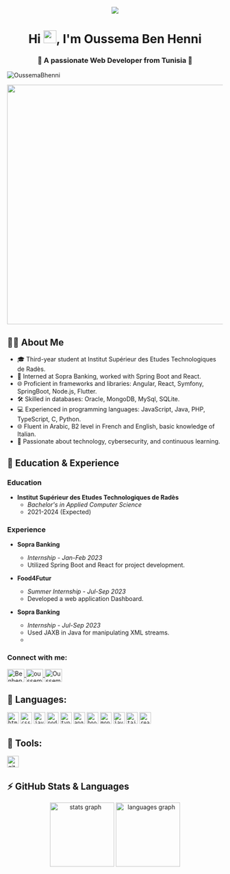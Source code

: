 <p align="center">
  <img src="https://readme-typing-svg.herokuapp.com/?lines=Hello%2C+World+!&center=true&size=30">
</p>

<h1 align="center">Hi <img src="https://blog.joypixels.com/content/images/2019/06/waving_hand_sign_1024.gif" width="30px">, I'm Oussema Ben Henni</h1>

<h3 align="center">🌟 A passionate Web Developer from Tunisia 🌟</h3>

<p align="left"> 
  <img src="https://komarev.com/ghpvc/?username=OussemaBhenni&label=Profile%20views&color=0e75b6&style=flat" alt="OussemaBhenni" /> 
</p>

<div align="center">
  <img src="https://media.giphy.com/media/qgQUggAC3Pfv687qPC/giphy.gif" width="560">
</div>

## 🙋‍♂️ About Me

- 🎓 Third-year student at Institut Supérieur des Etudes Technologiques de Radès.
- 💼 Interned at Sopra Banking, worked with Spring Boot and React.
- 🌐 Proficient in frameworks and libraries: Angular, React, Symfony, SpringBoot, Node.js, Flutter.
- 🛠 Skilled in databases: Oracle, MongoDB, MySql, SQLite.
- 💻 Experienced in programming languages: JavaScript, Java, PHP, TypeScript, C, Python.
- 🌐 Fluent in Arabic, B2 level in French and English, basic knowledge of Italian.
- 🌟 Passionate about technology, cybersecurity, and continuous learning.

## 🚀 Education & Experience

### Education

- **Institut Supérieur des Etudes Technologiques de Radès**
  - *Bachelor's in Applied Computer Science*
  - 2021-2024 (Expected)

### Experience

- **Sopra Banking**
  - *Internship - Jan-Feb 2023*
  - Utilized Spring Boot and React for project development.

- **Food4Futur**
  - *Summer Internship - Jul-Sep 2023*
  - Developed a web application Dashboard.

- **Sopra Banking**
  - *Internship - Jul-Sep 2023*
  - Used JAXB in Java for manipulating XML streams.
  - 
<h3 align="left">Connect with me:</h3>
<p align="left">
  <a href="https://twitter.com/BenhenniOussema" target="blank">
    <img align="center" src="https://raw.githubusercontent.com/rahuldkjain/github-profile-readme-generator/master/src/images/icons/Social/twitter.svg" alt="BenhenniOussema" height="30" width="40" />
  </a>
  <a href="https://linkedin.com/in/oussemabenhenni" target="blank">
    <img align="center" src="https://raw.githubusercontent.com/rahuldkjain/github-profile-readme-generator/master/src/images/icons/Social/linked-in-alt.svg"alt="oussemabenhenni" height="30" width="40" />
  </a>
  <a href="https://github.com/OussemaBhenni" target="blank">
    <img align="center" src="https://raw.githubusercontent.com/rahuldkjain/github-profile-readme-generator/master/src/images/icons/Social/github.svg" alt="OussemaBhenni" height="30" width="40" />
  </a>
</p>


## 🚀 Languages:

<code><img height="27" src="https://img.shields.io/badge/html5-%23E34F26.svg?style=for-the-badge&logo=html5&logoColor=white" alt="html5" title="HTML5"></code>
<code><img height="27" src="https://img.shields.io/badge/css3-%231572B6.svg?style=for-the-badge&logo=css3&logoColor=white" alt="css3" title="CSS3"></code>
<code><img height="27" src="https://img.shields.io/badge/JavaScript-323330?style=for-the-badge&logo=javascript&logoColor=F7DF1E" alt="javascript" title="JavaScript"></code>
<code><img height="27" src="https://img.shields.io/badge/Node.js-43853D?style=for-the-badge&logo=node.js&logoColor=white" alt="nodejs" title="nodejs"></code>
<code><img height="27" src="https://img.shields.io/badge/TypeScript-007ACC?style=for-the-badge&logo=typescript&logoColor=white" alt="typescript" title="ts"></code>
<code><img height="27" src="https://img.shields.io/badge/Angular-DD0031?style=for-the-badge&logo=angular&logoColor=white" alt="angular" title="angular"></code>
<code><img height="27" src="https://img.shields.io/badge/Bootstrap-563D7C?style=for-the-badge&logo=bootstrap&logoColor=white" alt="bootstrap" title="bootstrap"></code>
<code><img height="27" src="https://img.shields.io/badge/MongoDB-4EA94B?style=for-the-badge&logo=mongodb&logoColor=white" alt="mongodb" title="mongodb"></code>
<code><img height="27" src="https://img.shields.io/badge/Java-ED8B00?style=for-the-badge&logo=openjdk&logoColor=white" alt="java" title="java"></code>
<code><img height="27" src="https://img.shields.io/badge/Tailwind_CSS-38B2AC?style=for-the-badge&logo=tailwind-css&logoColor=white" alt="tailwind CSS" title="tailwind CSS"></code>
<code><img height="27" src="https://img.shields.io/badge/React-20232A?style=for-the-badge&logo=react&logoColor=61DAFB" alt="react" title="react"></code>

## 🔮 Tools:

<img height="27" src="https://user-images.githubusercontent.com/74038190/212281775-b468df30-4edc-4bf8-a4ee-f52e1aaddc86.gif" alt="git" title="GIT">

## ⚡ GitHub Stats & Languages

<div align="center">
  <img src="https://github-readme-stats.vercel.app/api?username=OussemaBhenni&hide_title=false&hide_rank=false&show_icons=true&include_all_commits=true&count_private=true&disable_animations=false&theme=dracula&locale=en&hide_border=false" height="150" alt="stats graph"  />
  <img src="https://github-readme-stats.vercel.app/api/top-langs?username=OussemaBhenni&locale=en&hide_title=false&layout=compact&card_width=320&langs_count=5&theme=dracula&hide_border=false" height="150" alt="languages graph"  />
</div>

<!--

## 🌐 Web Development Projects

| Project List | Languages |
| --- | :---: |
| [**🔗 Simon game**](https://github.com/Oussemasahbeni/Simon-Game-Challenge) | HTML, CSS, JS |
| [**🔗 Secrets-Authentication-practice**](https://github.com/Oussemasahbeni/Authenticating-and-security-with-mongoDB-and-expressJs) | MongoDB, Express.js, Passport, Google Auth |
| [**🔗 Rock-paper-scissors**](https://github.com/Oussemasahbeni/rps-game) | HTML, CSS, JS |
| [**🔗 Workout-Buddy**](https://github.com/Oussemasahbeni/Workout-Tracker-mern-project) | React, ExpressJs, MongoDB |
| [**🔗 iset-rades-website**](https://github.com/Oussemasahbeni/IsetRades) | TS, BOOTSTRAP, PHP, ANGULAR|
| [**🔗 Weather site**](https://github.com/Oussemasahbeni/Weather-Website) | ANGULAR, API |
| [**🔗 todo List**](https://github.com/Oussemasahbeni/Todo-app-with-expressJS) | expressJS, EJS |

-->
